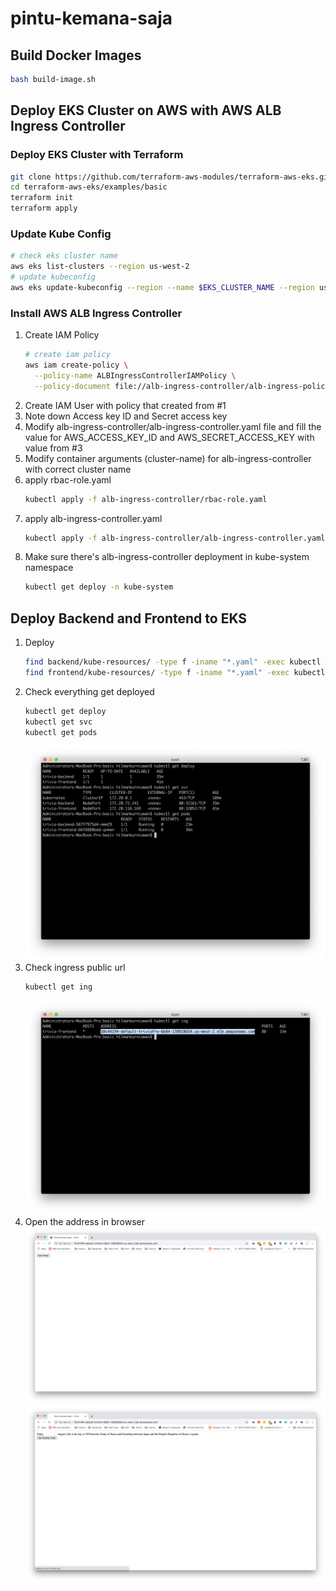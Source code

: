 # pintu-kemana-saja

## Build Docker Images
```bash
bash build-image.sh
```

## Deploy EKS Cluster on AWS with AWS ALB Ingress Controller
### Deploy EKS Cluster with Terraform
```bash
git clone https://github.com/terraform-aws-modules/terraform-aws-eks.git
cd terraform-aws-eks/examples/basic
terraform init
terraform apply
```
### Update Kube Config
```bash
# check eks cluster name
aws eks list-clusters --region us-west-2
# update kubeconfig
aws eks update-kubeconfig --region --name $EKS_CLUSTER_NAME --region us-west-2
```
### Install AWS ALB Ingress Controller
1. Create IAM Policy
   ```bash
   # create iam policy
   aws iam create-policy \
     --policy-name ALBIngressControllerIAMPolicy \
     --policy-document file://alb-ingress-controller/alb-ingress-policy-iam-policy.json
   ```
2. Create IAM User with policy that created from #1
3. Note down Access key ID and Secret access key
4. Modify alb-ingress-controller/alb-ingress-controller.yaml file and fill the value for AWS_ACCESS_KEY_ID and AWS_SECRET_ACCESS_KEY with value from #3
5. Modify container arguments (cluster-name) for alb-ingress-controller with correct cluster name
6. apply rbac-role.yaml
   ```bash
   kubectl apply -f alb-ingress-controller/rbac-role.yaml 
   ```
7. apply alb-ingress-controller.yaml
   ```bash
   kubectl apply -f alb-ingress-controller/alb-ingress-controller.yaml
   ```
8. Make sure there's alb-ingress-controller deployment in kube-system namespace
   ```bash
   kubectl get deploy -n kube-system
   ```

## Deploy Backend and Frontend to EKS
1. Deploy
   ```bash
   find backend/kube-resources/ -type f -iname "*.yaml" -exec kubectl apply -f '{}' \;
   find frontend/kube-resources/ -type f -iname "*.yaml" -exec kubectl apply -f '{}' \;
   ```
2. Check everything get deployed
   ```bash
   kubectl get deploy
   kubectl get svc
   kubectl get pods
   ```
   ![post-deploy-check](raw/post-deploy-check.png)
3. Check ingress public url
   ```bash
   kubectl get ing
   ```
   ![get-ingress](raw/get-ingress.png)
4. Open the address in browser
   ![trivia-get-method](raw/trivia-get-method.png)
   ![trivia-post-method](raw/trivia-post-method.png)
